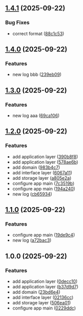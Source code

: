 ## [1.4.1](https://github.com/rares-vsl/SmartFurnitureHookup/compare/v1.4.0...v1.4.1) (2025-09-22)

### Bug Fixes

* correct format ([88c1c53](https://github.com/rares-vsl/SmartFurnitureHookup/commit/88c1c53b9032941fab9b9d54ebe55259d1424b8e))

## [1.4.0](https://github.com/rares-vsl/SmartFurnitureHookup/compare/v1.3.0...v1.4.0) (2025-09-22)

### Features

* new log bbb ([239eb09](https://github.com/rares-vsl/SmartFurnitureHookup/commit/239eb090587e28ee6b1bbae2dbb37c09093cfa6a))

## [1.3.0](https://github.com/rares-vsl/SmartFurnitureHookup/compare/v1.2.0...v1.3.0) (2025-09-22)

### Features

* new log aaa ([69ca106](https://github.com/rares-vsl/SmartFurnitureHookup/commit/69ca106aa2c8ac800b3927465c17c16a1ba5f523))

## [1.2.0](https://github.com/rares-vsl/SmartFurnitureHookup/compare/v1.1.0...v1.2.0) (2025-09-22)

### Features

* add application layer ([390b8f8](https://github.com/rares-vsl/SmartFurnitureHookup/commit/390b8f8023d19df73391e52ab0d96986aa05db69))
* add application layer ([578ae6b](https://github.com/rares-vsl/SmartFurnitureHookup/commit/578ae6b4773a455bd3205d38ca506f8398c189bc))
* add domain ([983b4c7](https://github.com/rares-vsl/SmartFurnitureHookup/commit/983b4c7004094823d29ed3fee87b94fbb80838c7))
* add interface layer ([6067a11](https://github.com/rares-vsl/SmartFurnitureHookup/commit/6067a11cffef9f5a55c3699037fff29dd6642792))
* add storage layer ([a805e2a](https://github.com/rares-vsl/SmartFurnitureHookup/commit/a805e2a60c05727fbd00ca51f328e32faeb0001e))
* configure app main ([7c3519b](https://github.com/rares-vsl/SmartFurnitureHookup/commit/7c3519bfab37e218121c6e9de3564d3c6f23c94b))
* configure app main ([194a240](https://github.com/rares-vsl/SmartFurnitureHookup/commit/194a240096ae4a95ce93ef4d8d71fbbbe3dc5181))
* new log ([cb65934](https://github.com/rares-vsl/SmartFurnitureHookup/commit/cb659349203f97ec40771cf5d59a34813d779358))

## [1.1.0](https://github.com/rares-vsl/SmartFurnitureHookup/compare/v1.0.0...v1.1.0) (2025-09-22)

### Features

* configure app main ([19de9c4](https://github.com/rares-vsl/SmartFurnitureHookup/commit/19de9c4e6fed60ee194d39e4b983a46a4d72d29b))
* new log ([a72bac3](https://github.com/rares-vsl/SmartFurnitureHookup/commit/a72bac3e2b29aeae73b2c76fdacc468535af2ef4))

## 1.0.0 (2025-09-22)

### Features

* add application layer ([0decc10](https://github.com/rares-vsl/SmartFurnitureHookup/commit/0decc101c79aebd468927448276cebf9227fb48b))
* add application layer ([b37d9d7](https://github.com/rares-vsl/SmartFurnitureHookup/commit/b37d9d7a55ad0c418bcfc03413c52f2ea0016e6b))
* add domain ([23bd6e4](https://github.com/rares-vsl/SmartFurnitureHookup/commit/23bd6e4aa77f06d58b93cda9ed51c69f31763765))
* add interface layer ([02136cc](https://github.com/rares-vsl/SmartFurnitureHookup/commit/02136ccf4567634362458cbfc48f9d02ddeb8cf5))
* add storage layer ([506ea01](https://github.com/rares-vsl/SmartFurnitureHookup/commit/506ea01165e2e40cb2b9a7213f6198ab66254702))
* configure app main ([0229ddc](https://github.com/rares-vsl/SmartFurnitureHookup/commit/0229ddc6ebb604b3ec07d4624e5a3671e266206f))
